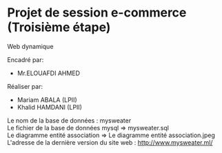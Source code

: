 # Projet de session e-commerce (Troisième étape)

Web dynamique

Encadré par:
 - Mr.ELOUAFDI AHMED

Réaliser par:
 - Mariam ABALA (LPII)
 - Khalid HAMDANI (LPII)

Le nom de la base de données : mysweater <br>
Le fichier de la base de données mysql => mysweater.sql <br>
Le diagramme entité association => Le diagramme entité association.jpeg <br>
L'adresse de la dernière version du site web : http://www.mysweater.ml/
